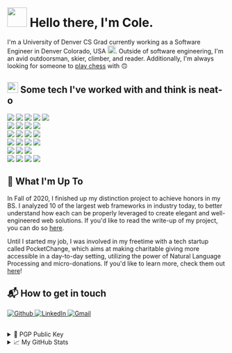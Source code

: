 # <img src="https://emojis.slackmojis.com/emojis/images/1620411481/36619/duck_dance.gif?1620411481" width=45 height=45/> Hello there, I'm Cole.

I'm a University of Denver CS Grad currently working as a Software Engineer in Denver Colorado, USA <img src="https://cdn-icons-png.flaticon.com/512/197/197484.png" width=18 height=18/>. Outside of software engineering, I'm an avid outdoorsman, skier, climber, and reader. Additionally, I'm always looking for someone to [play chess](https://lichess.org/@/PolyCole) with 🙃

## <img src="https://emojis.slackmojis.com/emojis/images/1577982316/7421/typingcat.gif?1577982316" height=25 width=25/> Some tech I've worked with and think is neat-o
<!-- Programming Languages -->
<span>
  <img src="https://img.shields.io/badge/-Python-3776AB?style=flat&logo=python&logoColor=white"/>
  <img src="https://img.shields.io/badge/-Java-007396?style=flat&logo=java&logoColor=white"/>
  <img src="https://img.shields.io/badge/-Kotlin-0095D5?style=flat&logo=kotlin&logoColor=white"/>
  <img src="https://img.shields.io/badge/-Ruby-CC342D?style=flat&logo=ruby&logoColor=white"/>
  <img src="https://img.shields.io/badge/-C%20Sharp-239120?style=flat&logo=csharp&logoColor=white"/>
</span>
<br>
<!-- Frameworks -->
<span>
  
  <img src="https://img.shields.io/badge/-Django-092E20?style=flat&logo=Django&logoColor=white"/>
  <img src="https://img.shields.io/badge/-Spring%20Boot-6DB33F?style=flat&logo=springboot&logoColor=white"/>
  <img src="https://img.shields.io/badge/-Ruby%20on%20Rails-CC0000?style=flat&logo=rubyonrails&logoColor=white"/>
  <img src="https://img.shields.io/badge/-Laravel-FF2D20?style=flat&logo=laravel&logoColor=white"/>
</span>
<br>
<!-- CI/CD & Monitoring -->
<span>
  <img src="https://img.shields.io/badge/-DataDog-632CA6?style=flat&logo=datadog&logoColor=white"/>
  <img src="https://img.shields.io/badge/-CircleCI-343434?style=flat&logo=circleci&logoColor=white"/>
  <img src="https://img.shields.io/badge/-TravisCI-3EAAAF?style=flat&logo=travisci&logoColor=white"/>
  <img src="https://img.shields.io/badge/-Heroku-430098?style=flat&logo=heroku&logoColor=white"/>
</span>
<!-- Infrastructure & Environment -->
<br>
<span>
  <img src="https://img.shields.io/badge/-Docker-46a2f1?style=flat&logo=docker&logoColor=white"/>
  <img src="https://img.shields.io/badge/-Kubernetes-326CE5?style=flat&logo=kubernetes&logoColor=white"/>
  <img src="https://img.shields.io/badge/-Amazon%20AWS-232F3E?style=flat&logo=amazonaws&logoColor=white"/>
  <img src="https://img.shields.io/badge/-Terraform-7B42BC?style=flat&logo=Terraform&logoColor=white"/>
</span>
<br>
<span>
  <img src="https://img.shields.io/badge/-Postgres-4169E1?style=flat&logo=postgresql&logoColor=white"/>
  <img src="https://img.shields.io/badge/-MySQL-4479A1?style=flat&logo=mysql&logoColor=white"/>
  <img src="https://img.shields.io/badge/-Amazon%20DynamoDB-4053D6?style=flat&logo=amazondynamodb&logoColor=white"/>
</span>
<br>
<!-- IDE's and Tools -->
<span>
    <img src="https://img.shields.io/badge/-IntelliJ%20IDEA-000000?style=flat&logo=intellijidea&logoColor=white"/>
    <img src="https://img.shields.io/badge/-PyCharm-000000?style=flat&logo=pycharm&logoColor=white"/>
    <img src="https://img.shields.io/badge/-Atom-66595C?style=flat&logo=atom&logoColor=white"/>
    <img src="https://img.shields.io/badge/-Postman-FF6C37?style=flat&logo=postman&logoColor=white"/>
</span>
<br>

## 🔭 What I'm Up To
In Fall of 2020, I finished up my distinction project to achieve honors in my BS. I analyzed 10 of the largest web frameworks in industry today, to better understand how each can be properly leveraged to create elegant and well-engineered web solutions. If you'd like to read the write-up of my project, you can do so [here](https://bit.ly/340Ugh9).

Until I started my job, I was involved in my freetime with a tech startup called PocketChange, which aims at making charitable giving more accessible in a day-to-day setting, utilizing the power of Natural Language Processing and micro-donations. If you'd like to learn more, check them out [here](https://pocketchange.social)!

## 📬 How to get in touch
<p align="left">
  <a href="https://github.com/PolyCole" target="_blank">
    <img alt="Github" src="https://img.shields.io/badge/GitHub-%2312100E.svg?&style=for-the-badge&logo=Github&logoColor=white" />
  </a> 
  <a href="https://www.linkedin.com/in/colepolyak/" target="_blank">
    <img alt="LinkedIn" src="https://img.shields.io/badge/linkedin-%230077B5.svg?&style=for-the-badge&logo=linkedin&logoColor=white" />
  </a> 
  <a href="mailto:colepolyak@gmail.com" target="_blank">
    <img alt="Gmail" src="https://img.shields.io/badge/gmail-%FFFFFF.svg?&style=for-the-badge&logo=gmail&logoColor=EA4335&color=FFFFFF" />
  </a>
</p>

<br>

<details>
  <summary> 🔐 PGP Public Key </summary>
  
  ```
  -----BEGIN PGP PUBLIC KEY BLOCK-----

mQINBGFPvIYBEACWFwUsiJOYhJOXc9BxvtXSfP4YQ/K0uzJXXuCX0zjd8dLvqrd9
pVLa5otLmmUwSpsK4jVPQcDHt7RIcwCFhKOSJJlHoOnpGS/qCRf9FQVaEQ8RJD4s
IfUu0XZtYIebDMI0zlguE7fVzuejyqjQFY7hdEOcvPuxySjBoW3LrRZJIKSFP4iP
QqXZT/ExpuEdQTvWTrdzn49u8FdcgL45fc4EYfPO2HNBFBvW5gkBloyXALF/f5tg
nAWXRmmuHTxTC7yCH/oJ+St1D486cmhuIC6PtXPhzU84CXUBUIm3v7rLSdVeauoA
k2W3Ewdalyx90U397Zf5hSXjIKe34GHA04GufOYYCAT77VVtaayyrDvLbeE5Z/Yl
DOwScEtVJ09OYgQBca99ogfilyL+MBWNpqMoPwbDWTVrkfmrfR2m7F617EtExSbv
gr4xMmXJLvIZO53e65TjoDX766/bwucMy9AjtJCb6ulyv8wwBLbb/Tvs23ShHNiW
4o+h40OmUsGo/qKmglPANTyhkmbbbiFPDByzcakJrzkou8fqefvQ2wGAyLbAtKdL
dBEEUuRW70sQwWeDSKD5zMQPkV7YkOVsVYqhR034zmhTP6MsrEHyr/3hd3eRw5rE
J1Q2QwypPkqg2qF5vTQdgm5k+9xH9Si7gbz4oucNfJ/aXZ+xaTjZnXMnLwARAQAB
tEBDb2xlIFBvbHlhayAoTXkgZ2VuZXJhbCBwdXJwb3NlIFBHUCBrZXkuKSA8Y29s
ZXBvbHlha0BnbWFpbC5jb20+iQJOBBMBCgA4FiEElwfEsEyVGHj4+A1jqZdUJZ/M
cksFAmFPvIYCGwMFCwkIBwIGFQoJCAsCBBYCAwECHgECF4AACgkQqZdUJZ/Mckt7
9Q/+N/z7gESh1Cpik4HfZDI04QbcpvoS1ay+k8Mv9Zq6woLrKFoa5w5mTX8kbxhe
+DI6aU/kaQ8PGL13omx8KZ0nr/v2MKyY4k5JK8utkaGr39WPKZeqsQMtaindtKP8
9so1IW8hNSPbsubJ4GyV+E4K4c2T/VC0NLf13rvOcE2oI6lP4AiPFq46JLq49on5
bhbylkEbRy4unHjAggxPVcqXb3VHUBWoR6CQDTV+7kikrupYMZC4akD8XFE+0gky
FNUKONOTDoPxSKrK4V80Y6k9QQ+Q7ZnUbltsK30cZrsrzm7tIrZYYXWxWvvUT//D
5kw4HF05WvcOCrr4QSYwQMPZnDWElZ6VIgloSHSp+f6ACMIsGiUmpGiFIq5O0kRO
iPQzEH0M8xseA+88GyXS5+beuVrcESXZtZ9StlaEBK5ZrWxG8aodmPuvZ6RE89s2
/Bc2PAYsJ8HkmQn+L+cJo/0sFLYhxRpGlMpb7HGXeNdaSTo4jyqtJWRNeefrEW82
Zq02cUvEzMFODY2Kw9VOr4gtKwlcqO2Zh8ln+Tuct6IPQ8hZp4oRqxNq5zUtRUC/
LuVzoOmaaSLGc3fMVKijfZiL22P/zskMgz+JCZxk8Cxay2JQNrIOdHUqHxzVo5it
qr/Vv+BcpfDJzGPg+fmyH8aFxQdeoBvJciLFjw4rZMKG2pm5Ag0EYU+8hgEQANrn
IS7CXDO3WIRXhmfn4ceBrZynH8ufq5Xj31SzxYXt8GSElYE2+7vwVsXyFVht5X3T
3+U8UQR+sTatckXjjQUK2GTrn7MjSRe2Cz1ChnYBfZUAcGNvIThglawJ12QPgnJt
uUXyptTU45V6Tk4w41fL9/OGv9lhALrGhOh47QLya/WMqKzLqiE6crenan+9qXYJ
ztWQ7R+dJGSP0fAmMtbsBoRveBRQbP9cW9w715I+RMVG/kXon6f14soOZzemO5sG
jEdBYRsjKqnwrH/Eh2hyQpu0YfSZe52iYInxTCRbEMwTD93GljAHSc0f/IDqczbh
NFx1VxCtttVdLyZtrx+Avy1/oNIl6qr0D3cL/oMxjijHUuPYkswuWblYs/9c3A8U
aZRKfq3KA0Z6MPFGV0WuABHz7cqSieMzl3RixTx91s+XB5X2wZw+dz6QIUEiGqon
ik+5gpLJxfVCtNSRBNEYUZU5QasHNTohgtjpUZz1vqHvCA1sTJ3FcDW9pHCYy2DH
P+cHOmsszDSTuIDb+RE1fAZmR3nFsHkjvNdDaDAkFBuVI3FBMuyzhj8jGEh29J8w
b36nxWXJAmcELEo+p2NYfRXNzCw9oinyl9I/bq05VDI/bjMWsCFhnUgiWKRQBqc/
vcsNjVto/h1CkXRn612KDweCjA9bHML8y5v/ivNbABEBAAGJAjYEGAEKACAWIQSX
B8SwTJUYePj4DWOpl1Qln8xySwUCYU+8hgIbDAAKCRCpl1Qln8xyS/DKD/4kHtlu
yZANA5OKRhhpgRDRvdyxQi9ooP327uFNTv8cA5dVRXkIw6rK54w/+8HQaQHc89xq
3MzB0fAL2ji1hvCrrUyvpEfoPiBzX73U635ckK9MXPgmX7S3w6e4jPaezyj/qnjl
gUI4VFYGieKX0zXcDtDPu7ZCbN+THwIkYmooL+l1hd+/LjountMW4wAlMR8GJpeg
WhEizkcPJImIa0BR3kE8UG5XUP/Mf5XcramwiCrfL4Zu8ZyMQBN0jUEq5xP6uVLm
p/Z/40tYGNONMwenCPfbYhUipiEvTCBR65BD4wEUA52dbKss5PiT4krFc/2ZKqUx
DpUA4O6fi7T6vkAsKoAe8mmpzrb2I41WwLXnCO+F2Q7UYWypdqNbUuyti+v/lGRI
caW9BLvitkQ+EuLO0KRqGtSuXw/UJEsaPNJBm+BITghN+BwJkuD0+N4feTFi3P2z
L9A/ZfRys208CcqPBMqZuzRRzgWPoJZtb4p8T8pmgJ9Mk2xPFczP3WHoP+GeUkIk
glmEa1M0lwPMpr71sQSPrEPkvandVOc9UZo4m37MPgijRteCqYpxGCxrUz12Tocw
nXlv6xNwZrHhpvUvwOWuw366eB2BacqISTzCbmByo+Xv4yhQsPunHag/+uRpXNdB
v6rcodbYrAHmafcaicFRimEFuV6IvPmxheoUSw==
=LTO+
-----END PGP PUBLIC KEY BLOCK-----
  ```
</details>


<details>
  <summary> 📈 My GitHub Stats </summary>
  <a href="https://github.com/polycole/polycole">
    <img align="center" src="https://github-readme-stats.vercel.app/api?username=polycole&show_icons=true&line_height=27&count_private=true&title_color=70a5fd&text_color=ffffff&icon_color=70a5fd&bg_color=1d1f21" alt="Cole's Github Stats" />
  </a>

  <a href="https://github.com/polycole/polycole">
    <img align="center" src="https://github-readme-stats.vercel.app/api/top-langs/?username=polycole&hide=html&title_color=70a5fd&text_color=ffffff&icon_color=70a5fd&bg_color=1d1f21" />
  </a>
  
  <p align="left"> <img src="https://komarev.com/ghpvc/?username=polycole&label=Profile%20views&color=000000&style=flat" alt="polycole" /> </p>
</details>



